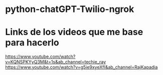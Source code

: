 # python-chatGPT-Twilio-ngrok

# Links de los videos que me base para hacerlo

https://www.youtube.com/watch?v=KQNSPKYyQ3M&t=1s&ab_channel=techie_ray
https://www.youtube.com/watch?v=g5ie9xyeXfI&ab_channel=RajKapadia
